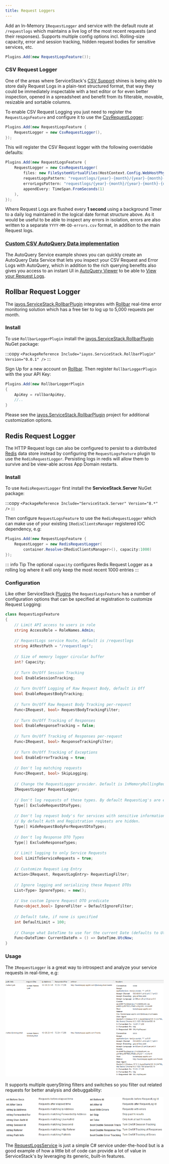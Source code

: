 ```yaml
---
title: Request Loggers
---
```


Add an In-Memory `IRequestLogger` and service with the default route at `/requestlogs` which maintains a live log of the most recent requests (and their responses). Supports multiple config options incl. Rolling-size capacity, error and session tracking, hidden request bodies for sensitive services, etc.

```cs
Plugins.Add(new RequestLogsFeature());
```

### CSV Request Logger

One of the areas where ServiceStack's [CSV Support](/csv-format) shines is being able to store daily Request Logs in a plain-text structured format, that way they could be immediately inspectable with a text editor or for even better inspection, opened in a spreadsheet and benefit from its filterable, movable, resizable and sortable columns.

To enable CSV Request Logging you just need to register the `RequestLogsFeature` and configure it to use the
[CsvRequestLogger](https://github.com/ServiceStack/ServiceStack/blob/master/src/ServiceStack/CsvRequestLogger.cs):

```csharp
Plugins.Add(new RequestLogsFeature {
    RequestLogger = new CsvRequestLogger(),
});
```

This will register the CSV Request logger with the following overridable defaults:

```csharp
Plugins.Add(new RequestLogsFeature {
    RequestLogger = new CsvRequestLogger(
        files: new FileSystemVirtualFiles(HostContext.Config.WebHostPhysicalPath),
        requestLogsPattern: "requestlogs/{year}-{month}/{year}-{month}-{day}.csv",
        errorLogsPattern: "requestlogs/{year}-{month}/{year}-{month}-{day}-errors.csv",
        appendEvery: TimeSpan.FromSeconds(1)
    ),
});
```

Where Request Logs are flushed every **1 second** using a background Timer to a daily log maintained in
the logical date format structure above. As it would be useful to be able to inspect any errors in isolation, 
errors are also written to a separate `YYYY-MM-DD-errors.csv` format, in addition to the main Request logs.

### [Custom CSV AutoQuery Data implementation](/autoquery/service#custom-autoquery-data-implementation)

The AutoQuery Service example shows you can quickly create an AutoQuery Data Service that lets you inspect your CSV Request and Error Logs with AutoQuery, which in addition to the rich querying benefits also gives you access to an instant UI in [AutoQuery Viewer](https://github.com/ServiceStack/Admin) to be able to [View your Request Logs](/autoquery/service#view-request-logs-in-autoquery-viewerhttpsgithubcomservicestackadmin).

## Rollbar Request Logger

The [iayos.ServiceStack.RollbarPlugin](https://github.com/daleholborow/iayos.ServiceStack.RollbarPlugin) integrates with [Rollbar](https://rollbar.com) real-time error monitoring solution which has a free tier to log up to 5,000 requests per month.

### Install

To use `RollbarLoggerPlugin` install the [iayos.ServiceStack.RollbarPlugin](https://www.nuget.org/packages/iayos.ServiceStack.RollbarPlugin) NuGet package:

:::copy
`<PackageReference Include="iayos.ServiceStack.RollbarPlugin" Version="0.0.1" />`
:::

Sign Up for a new account on [Rollbar](https://rollbar.com). Then register `RollbarLoggerPlugin` with the your API Key:

```csharp
Plugins.Add(new RollbarLoggerPlugin
{
    ApiKey = rollbarApiKey,
    //..
}
```

Please see the [iayos.ServiceStack.RollbarPlugin](https://github.com/daleholborow/iayos.ServiceStack.RollbarPlugin) project for additional customization options.

## Redis Request Logger

The HTTP Request logs can also be configured to persist to a distributed [Redis](https://redis.io) data store instead by configuring the `RequestLogsFeature` plugin to use the `RedisRequestLogger`. Persisting logs in redis will allow them to survive and be view-able across App Domain restarts.

### Install

To use `RedisRequestLogger` first install the **ServiceStack.Server** NuGet package:

:::copy
`<PackageReference Include="ServiceStack.Server" Version="8.*" />`
:::

Then configure `RequestLogsFeature` to use the `RedisRequestLogger` which can make use of your existing `IRedisClientsManager` registered IOC dependency, e.g:

```csharp
Plugins.Add(new RequestLogsFeature {
    RequestLogger = new RedisRequestLogger(
	    container.Resolve<IRedisClientsManager>(), capacity:1000)
});
```

::: info Tip
The optional `capacity` configures Redis Request Logger as a rolling log where it will only keep the most recent 1000 entries
:::

### Configuration

Like other ServiceStack [Plugins](/plugins) the `RequestLogsFeature` has a number of configuration options that can be specified at registration to customize Request Logging:


```csharp
class RequestLogsFeature 
{
    // Limit API access to users in role
    string AccessRole = RoleNames.Admin;

    // RequestLogs service Route, default is /requestlogs
    string AtRestPath = "/requestlogs";

    // Size of memory logger circular buffer
    int? Capacity;

    // Turn On/Off Session Tracking
    bool EnableSessionTracking;

    // Turn On/Off Logging of Raw Request Body, default is Off
    bool EnableRequestBodyTracking;

    // Turn On/Off Raw Request Body Tracking per-request
    Func<IRequest, bool> RequestBodyTrackingFilter;

    // Turn On/Off Tracking of Responses
    bool EnableResponseTracking = false;

    // Turn On/Off Tracking of Responses per-request
    Func<IRequest, bool> ResponseTrackingFilter;
    
    // Turn On/Off Tracking of Exceptions
    bool EnableErrorTracking = true;

    // Don't log matching requests
    Func<IRequest, bool> SkipLogging;

    // Change the RequestLogger provider. Default is InMemoryRollingRequestLogger
    IRequestLogger RequestLogger;

    // Don't log requests of these types. By default RequestLog's are excluded
    Type[] ExcludeRequestDtoTypes;

    // Don't log request body's for services with sensitive information.
    // By default Auth and Registration requests are hidden.
    Type[] HideRequestBodyForRequestDtoTypes;
    
    // Don't log Response DTO Types
    Type[] ExcludeResponseTypes;

    // Limit logging to only Service Requests
    bool LimitToServiceRequests = true;
    
    // Customize Request Log Entry
    Action<IRequest, RequestLogEntry> RequestLogFilter;

    // Ignore logging and serializing these Request DTOs
    List<Type> IgnoreTypes; = new();
    
    // Use custom Ignore Request DTO predicate
    Func<object,bool> IgnoreFilter = DefaultIgnoreFilter;

    // Default take, if none is specified
    int DefaultLimit = 100;

    // Change what DateTime to use for the current Date (defaults to UtcNow)
    Func<DateTime> CurrentDateFn = () => DateTime.UtcNow;
}
```

### Usage

The `IRequestLogger` is a great way to introspect and analyze your service requests in real-time, e.g:

![Live Screenshot](/img/pages/plugins/request-logs-01.png)

It supports multiple queryString filters and switches so you filter out related requests for better analysis and debuggability:

![Request Logs Usage](/img/pages/plugins/request-logs-02.png)

The [RequestLogsService](https://github.com/ServiceStack/ServiceStack/blob/master/src/ServiceStack/Admin/RequestLogsService.cs) is just a simple C# service under-the-hood but is a good example of how a little bit of code can provide a lot of value in ServiceStack's by leveraging its generic, built-in features.
